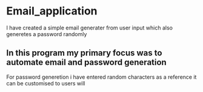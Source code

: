 # Email_application

I have created a simple email generater from user input which also generetes a password randomly

## In this program my primary focus was to automate email and password generation

For password generetion i have entered random characters as a reference it can be customised to users will
